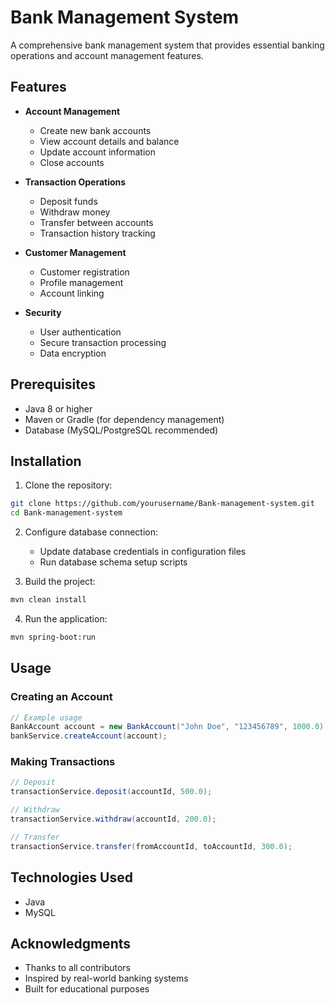 # Bank Management System

A comprehensive bank management system that provides essential banking operations and account management features.

## Features

- **Account Management**
  - Create new bank accounts
  - View account details and balance
  - Update account information
  - Close accounts

- **Transaction Operations**
  - Deposit funds
  - Withdraw money
  - Transfer between accounts
  - Transaction history tracking

- **Customer Management**
  - Customer registration
  - Profile management
  - Account linking

- **Security**
  - User authentication
  - Secure transaction processing
  - Data encryption

## Prerequisites

- Java 8 or higher
- Maven or Gradle (for dependency management)
- Database (MySQL/PostgreSQL recommended)

## Installation

1. Clone the repository:
```bash
git clone https://github.com/yourusername/Bank-management-system.git
cd Bank-management-system
```

2. Configure database connection:
   - Update database credentials in configuration files
   - Run database schema setup scripts

3. Build the project:
```bash
mvn clean install
```

4. Run the application:
```bash
mvn spring-boot:run
```

## Usage

### Creating an Account
```java
// Example usage
BankAccount account = new BankAccount("John Doe", "123456789", 1000.0);
bankService.createAccount(account);
```

### Making Transactions
```java
// Deposit
transactionService.deposit(accountId, 500.0);

// Withdraw
transactionService.withdraw(accountId, 200.0);

// Transfer
transactionService.transfer(fromAccountId, toAccountId, 300.0);
```


## Technologies Used

- Java
- MySQL

## Acknowledgments

- Thanks to all contributors
- Inspired by real-world banking systems
- Built for educational purposes
